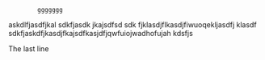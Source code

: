             ggggggg













































askdlfjasdfjkal sdkfjasdk jkajsdfsd sdk fjklasdjflkasdjfiwuoqekljasdfj klasdf
 sdkfjaskdfjkasdjfkajsdfkasjdfjqwfuiojwadhofujah kdsfjs






The last line